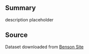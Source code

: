 ## **Summary**
description placeholder

## **Source**
Dataset downloaded from [Benson Site](https://www.cs.cornell.edu/~arb/data/threads-math-sh)